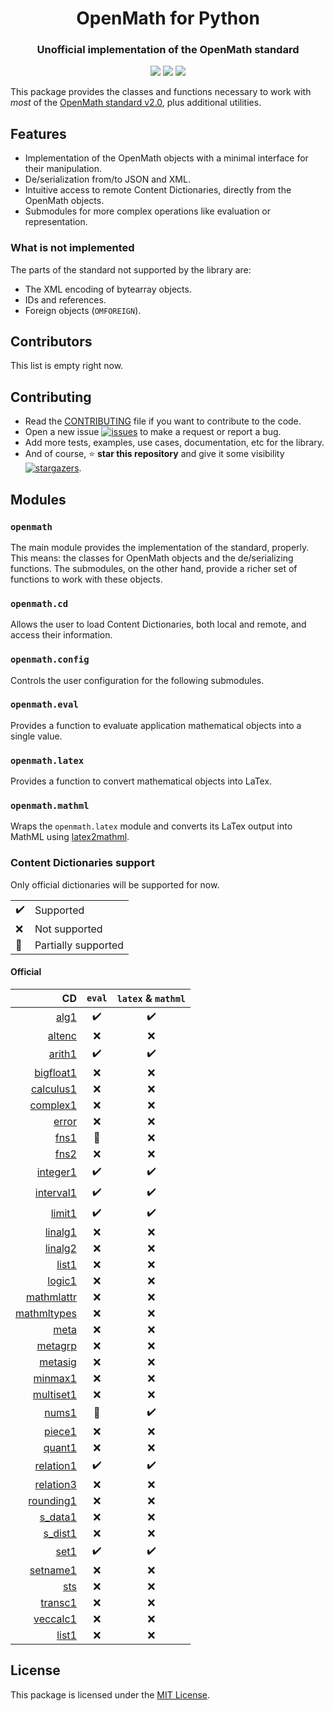 
<h1 align="center">OpenMath for Python</h1>
<h3 align="center">Unofficial implementation of the OpenMath standard</h3>
<p align="center">
<img src="https://img.shields.io/badge/python-3.10-306998?style=for-the-badge&logo=python&logoColor=ffdc51">
<a href="https://www.openmath.org"><img src="https://img.shields.io/badge/OpenMath-2.0-5b78fd?style=for-the-badge"></a>
<!--img src="https://img.shields.io/badge/version-v1.0-informational?style=for-the-badge"/-->
<a href="LICENSE"><img src="https://img.shields.io/badge/license-MIT-informational?style=for-the-badge"/></a>
</p>

This package provides the classes and functions necessary to work with _most_ of the [OpenMath standard v2.0](https://openmath.org/standard/om20-2019-07-01/), plus additional utilities.

## Features

- Implementation of the OpenMath objects with a minimal interface for their manipulation.
- De/serialization from/to JSON and XML.
- Intuitive access to remote Content Dictionaries, directly from the OpenMath objects.
- Submodules for more complex operations like evaluation or representation.

### What is not implemented

The parts of the standard not supported by the library are:

- The XML encoding of bytearray objects.
- IDs and references.
- Foreign objects (`OMFOREIGN`).

## Contributors

This list is empty right now.

## Contributing

- Read the [CONTRIBUTING](CONTRIBUTING.md) file if you want to contribute to the code.
- Open a new issue [![issues](https://img.shields.io/github/issues/MiguelMJ/openmath?logo=github&style=social)](https://github.com/MiguelMJ/openmath/issues/new) to make a request or report a bug.
- Add more tests, examples, use cases, documentation, etc for the library.
- And of course, :star: **star this repository** and give it some visibility [![stargazers](https://img.shields.io/github/stars/MiguelMJ/openmath?logo=github&style=social)](https://github.com/MiguelMJ/openmath/stargazers).

## Modules

### `openmath`

The main module provides the implementation of the standard, properly. This means: the classes for OpenMath objects and the de/serializing functions. The submodules, on the other hand, provide a richer set of functions to work with these objects.

### `openmath.cd`

Allows the user to load Content Dictionaries, both local and remote, and access their information.

### `openmath.config`

Controls the user configuration for the following submodules.

### `openmath.eval`

Provides a function to evaluate application mathematical objects into a single value.

### `openmath.latex`

Provides a function to convert mathematical objects into LaTex.

### `openmath.mathml`

Wraps the `openmath.latex` module and converts its LaTex output into MathML using [latex2mathml](https://github.com/roniemartinez/latex2mathml).

### Content Dictionaries support

Only official dictionaries will be supported for now.

|||
|---|---|
| :heavy_check_mark: | Supported |
| :x: | Not supported |
| :construction: | Partially supported |

#### Official

| CD | `eval`| `latex` & `mathml` |
|---:|:---:|:---:|
| [alg1](http://www.openmath.org/cd/alg1) | :heavy_check_mark: | :heavy_check_mark: |
| [altenc](http://www.openmath.org/cd/altenc) | :x: | :x: |
| [arith1](http://www.openmath.org/cd/arith1) | :heavy_check_mark: | :heavy_check_mark: |
| [bigfloat1](http://www.openmath.org/cd/bigfloat1) | :x: | :x: |
| [calculus1](http://www.openmath.org/cd/calculus1) | :x: | :x: |
| [complex1](http://www.openmath.org/cd/complex1) | :x: | :x: |
| [error](http://www.openmath.org/cd/error) | :x: | :x: |
| [fns1](http://www.openmath.org/cd/fns1) | :construction: | :x: |
| [fns2](http://www.openmath.org/cd/fns2) | :x: | :x: |
| [integer1](http://www.openmath.org/cd/integer1) | :heavy_check_mark: | :heavy_check_mark: |
| [interval1](http://www.openmath.org/cd/interval1) | :heavy_check_mark: | :heavy_check_mark: |
| [limit1](http://www.openmath.org/cd/limit1) | :heavy_check_mark: | :heavy_check_mark: |
| [linalg1](http://www.openmath.org/cd/linalg1) | :x: | :x: |
| [linalg2](http://www.openmath.org/cd/linalg2) | :x: | :x: |
| [list1](http://www.openmath.org/cd/list1) | :x: | :x: |
| [logic1](http://www.openmath.org/cd/logic1) | :x: | :x: |
| [mathmlattr](http://www.openmath.org/cd/mathmlattr) | :x: | :x: |
| [mathmltypes](http://www.openmath.org/cd/mathmltypes) | :x: | :x: |
| [meta](http://www.openmath.org/cd/meta) | :x: | :x: |
| [metagrp](http://www.openmath.org/cd/metagrp) | :x: | :x: |
| [metasig](http://www.openmath.org/cd/metasig) | :x: | :x: |
| [minmax1](http://www.openmath.org/cd/minmax1) | :x: | :x: |
| [multiset1](http://www.openmath.org/cd/multiset1) | :x: | :x: |
| [nums1](http://www.openmath.org/cd/nums1) | :construction: | :heavy_check_mark: |
| [piece1](http://www.openmath.org/cd/piece1) | :x: | :x: |
| [quant1](http://www.openmath.org/cd/quant1) | :x: | :x: |
| [relation1](http://www.openmath.org/cd/relation1) | :heavy_check_mark: | :heavy_check_mark: |
| [relation3](http://www.openmath.org/cd/relation3) | :x: | :x: |
| [rounding1](http://www.openmath.org/cd/rounding1) | :x: | :x: |
| [s_data1](http://www.openmath.org/cd/s_data1) | :x: | :x: |
| [s_dist1](http://www.openmath.org/cd/s_dist1) | :x: | :x: |
| [set1](http://www.openmath.org/cd/set1) | :heavy_check_mark: | :heavy_check_mark: |
| [setname1](http://www.openmath.org/cd/setname1) | :x: | :x: |
| [sts](http://www.openmath.org/cd/sts) | :x: | :x: |
| [transc1](http://www.openmath.org/cd/transc1) | :x: | :x: |
| [veccalc1](http://www.openmath.org/cd/veccalc1) | :x: | :x: |
| [list1](http://www.openmath.org/cd/list1) | :x: | :x: |

## License

This package is licensed under the [MIT License](LICENSE).